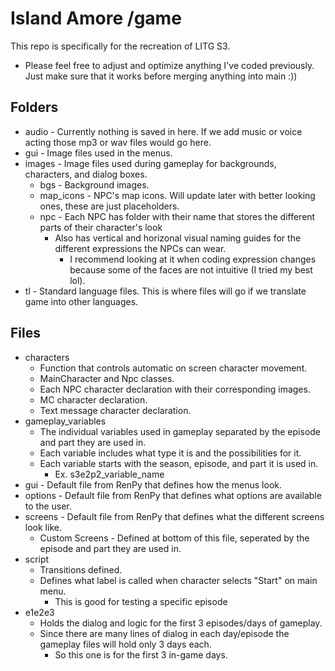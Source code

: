 # Island Amore /game
This repo is specifically for the recreation of LITG S3.
- Please feel free to adjust and optimize anything I've coded previously. Just make sure that it works before merging anything into main :))

## Folders
- audio - Currently nothing is saved in here. If we add music or voice acting those mp3 or wav files would go here.
- gui - Image files used in the menus.
- images - Image files used during gameplay for backgrounds, characters, and dialog boxes.
    - bgs - Background images.
    - map_icons - NPC's map icons. Will update later with better looking ones, these are just placeholders.
    - npc - Each NPC has folder with their name that stores the different parts of their character's look
        - Also has vertical and horizonal visual naming guides for the different expressions the NPCs can wear.
            - I recommend looking at it when coding expression changes because some of the faces are not intuitive (I tried my best lol).
- tl - Standard language files. This is where files will go if we translate game into other languages.

## Files
- characters 
    - Function that controls automatic on screen character movement.
    - MainCharacter and Npc classes.
    - Each NPC character declaration with their corresponding images.
    - MC character declaration.
    - Text message character declaration.
- gameplay_variables
    - The individual variables used in gameplay separated by the episode and part they are used in.
    - Each variable includes what type it is and the possibilities for it.
    - Each variable starts with the season, episode, and part it is used in.
        - Ex. s3e2p2_variable_name
- gui - Default file from RenPy that defines how the menus look.
- options - Default file from RenPy that defines what options are available to the user.
- screens - Default file from RenPy that defines what the different screens look like.
    - Custom Screens - Defined at bottom of this file, seperated by the episode and part they are used in.
- script
    - Transitions defined.
    - Defines what label is called when character selects "Start" on main menu.
        - This is good for testing a specific episode
- e1e2e3
    - Holds the dialog and logic for the first 3 episodes/days of gameplay.
    - Since there are many lines of dialog in each day/episode the gameplay files will hold only 3 days each.
        - So this one is for the first 3 in-game days.